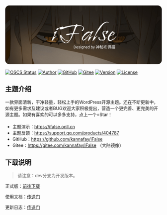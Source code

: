 ![Poster](/static/img/poster.png)

[![OSCS Status](https://www.oscs1024.com/platform/badge/kannafay/ifalse.svg?size=small)](https://www.oscs1024.com/project/kannafay/ifalse?ref=badge_small) [![Author](https://img.shields.io/badge/Author-%E7%A5%9E%E7%A7%98%E5%B8%83%E5%81%B6%E7%8C%AB-8183ff)](https://www.liecat.com) [![GitHub](https://img.shields.io/badge/Releases-GitHub-blue)](https://github.com/kannafay/iFalse/releases) [![Gitee](https://img.shields.io/badge/Releases-Gitee-%23C71D23)](https://gitee.com/kannafay/iFalse/releases) [![Version](https://img.shields.io/badge/dynamic/json?color=yellow&label=Version&query=version&url=https%3A%2F%2Fraw.githubusercontent.com%2Fkannafay%2FiFalse%2Fdev%2Finfo.json)](#) [![License](https://img.shields.io/badge/License-MIT-green)](/LICENSE) 

## 主题介绍

一款界面清新，干净轻量，轻松上手的WordPress开源主题。还在不断更新中，如有更多需求及建议或者BUG欢迎大家积极提出，营造一个更完善、更完美的开源主题。如果有喜欢的可以多多支持，点上一个⭐Star！

- 主题演示：https://ifalse.onll.cn
- 主题反馈：https://support.qq.com/products/404787
- GitHub：https://github.com/kannafay/iFalse
- Gitee：https://gitee.com/kannafay/iFalse （大陆镜像）

## 下载说明

> 请注意：dev分支为开发版本。

正式版：[前往下载](../../releases/latest)

使用文档：[传送门](https://ifalse.onll.cn/docs)

更新日志：[传送门](/UpdateLog.md)